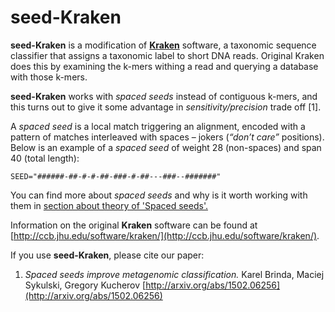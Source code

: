 # seed-Kraken

**seed-Kraken** is a modification of [**Kraken**](http://ccb.jhu.edu/software/kraken/) software, 
a taxonomic sequence classifier that assigns a taxonomic label to short DNA reads.
Original Kraken does this by examining the k-mers withing a read and querying 
a database with those k-mers. 

**seed-Kraken** works with *spaced seeds* instead of contiguous k-mers, 
and this turns out to give it some advantage in *sensitivity/precision* trade off [1].

A *spaced seed* is a local match triggering an alignment, encoded with a pattern of
matches interleaved with spaces – jokers (*“don’t care”* positions). 
Below is an example of a *spaced seed* of weight 28 (non-spaces) and span 40 (total length):

    SEED="######-##-#-#-##-###-#-##---###--#######"

You can find more about *spaced seeds* and why is it worth working with them in [section about theory of 'Spaced seeds'.](theory.md)

Information on the original **Kraken** software can be found at [http://ccb.jhu.edu/software/kraken/](http://ccb.jhu.edu/software/kraken/).

If you use **seed-Kraken**, please cite our paper:

1. *Spaced seeds improve metagenomic classification.*  Karel Brinda, Maciej Sykulski, Gregory Kucherov [http://arxiv.org/abs/1502.06256](http://arxiv.org/abs/1502.06256)
